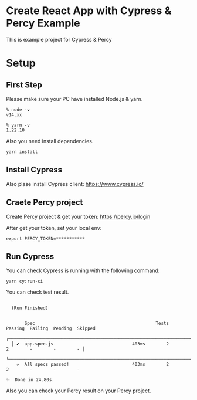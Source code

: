 # Create React App with Cypress & Percy Example

This is example project for Cypress & Percy

# Setup

## First Step

Please make sure your PC have installed Node.js & yarn.

```
% node -v
v14.xx

% yarn -v
1.22.10
```

Also you need install dependencies.

```
yarn install
```

## Install Cypress

Also plase install Cypress client:
https://www.cypress.io/

## Craete Percy project

Create Percy project & get your token:
https://percy.io/login

After get your token, set your local env:
```
export PERCY_TOKEN=***********
```

## Run Cypress

You can check Cypress is running with the following command:

```
yarn cy:run-ci
```

You can check test result.

```

  (Run Finished)


       Spec                                              Tests  Passing  Failing  Pending  Skipped  
  ┌────────────────────────────────────────────────────────────────────────────────────────────────┐
  │ ✔  app.spec.js                              403ms        2        2        -        -        - │
  └────────────────────────────────────────────────────────────────────────────────────────────────┘
    ✔  All specs passed!                        403ms        2        2        -        -        -  

✨  Done in 24.80s.
```

Also you can check your Percy result on your Percy project.
